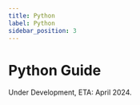 ```yaml
---
title: Python
label: Python
sidebar_position: 3
---
```


# Python Guide

Under Development, ETA: April 2024.
